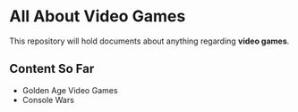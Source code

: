 # All About Video Games
This repository will hold documents about anything regarding
**video games**.
## Content So Far
- Golden Age Video Games
- Console Wars
